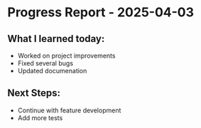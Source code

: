# Progress Report - 2025-04-03
## What I learned today:
- Worked on project improvements
- Fixed several bugs
- Updated documenation

## Next Steps:
- Continue with feature development
- Add more tests
